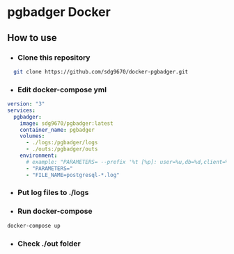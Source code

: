 # pgbadger Docker

## How to use

- ### Clone this repository
```bash
  git clone https://github.com/sdg9670/docker-pgbadger.git
```

- ### Edit docker-compose yml
```yml
version: "3"
services:
  pgbadger:
    image: sdg9670/pgbadger:latest
    container_name: pgbadger
    volumes:
      - ./logs:/pgbadger/logs
      - ./outs:/pgbadger/outs
    environment:
      # example: "PARAMETERS= --prefix '%t [%p]: user=%u,db=%d,client=%h'"
      - "PARAMETERS="
      - "FILE_NAME=postgresql-*.log"
```

- ### Put log files to ./logs

- ### Run docker-compose
```bash
docker-compose up
```

- ### Check ./out folder
